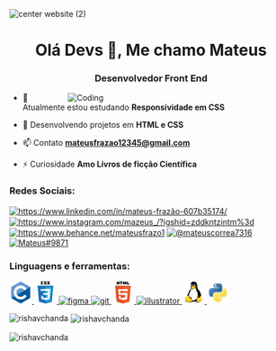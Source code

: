    ![center website (2)](https://user-images.githubusercontent.com/80266733/215848440-0e87e415-486f-4fff-95ad-bde91a47e924.gif)



<h1 align="center">Olá Devs 👋, Me chamo Mateus</h1>
<h3 align="center">Desenvolvedor Front End </h3>
<img align="right" alt="Coding" width="400" src="https://media.tenor.com/NOYF3f82b_gAAAAC/programmer.gif">



- 🔭 Atualmente estou estudando **Responsividade em CSS**

- 🌱 Desenvolvendo projetos em  **HTML e CSS**

- 📫 Contato  **mateusfrazao12345@gmail.com**

- ⚡ Curiosidade **Amo Livros de ficção Científica**

<h3 align="left">Redes Sociais:</h3>
<p align="left">
<a href="https://linkedin.com/in/https://www.linkedin.com/in/mateus-frazão-607b35174/" target="blank"><img align="center" src="https://raw.githubusercontent.com/rahuldkjain/github-profile-readme-generator/master/src/images/icons/Social/linked-in-alt.svg" alt="https://www.linkedin.com/in/mateus-frazão-607b35174/" height="30" width="40" /></a>
<a href="https://instagram.com/https://www.instagram.com/mazeus_/?igshid=zddkntzintm%3d" target="blank"><img align="center" src="https://raw.githubusercontent.com/rahuldkjain/github-profile-readme-generator/master/src/images/icons/Social/instagram.svg" alt="https://www.instagram.com/mazeus_/?igshid=zddkntzintm%3d" height="30" width="40" /></a>
<a href="https://www.behance.net/https://www.behance.net/mateusfrazo1" target="blank"><img align="center" src="https://raw.githubusercontent.com/rahuldkjain/github-profile-readme-generator/master/src/images/icons/Social/behance.svg" alt="https://www.behance.net/mateusfrazo1" height="30" width="40" /></a>
<a href="https://www.youtube.com/c/@mateuscorrea7316" target="blank"><img align="center" src="https://raw.githubusercontent.com/rahuldkjain/github-profile-readme-generator/master/src/images/icons/Social/youtube.svg" alt="@mateuscorrea7316" height="30" width="40" /></a>
<a href="https://discord.gg/Mateus#9871" target="blank"><img align="center" src="https://raw.githubusercontent.com/rahuldkjain/github-profile-readme-generator/master/src/images/icons/Social/discord.svg" alt="Mateus#9871" height="30" width="40" /></a>
</p>

<h3 align="left">Linguagens e ferramentas:</h3>
<p align="left"> <a href="https://www.cprogramming.com/" target="_blank" rel="noreferrer"> <img src="https://raw.githubusercontent.com/devicons/devicon/master/icons/c/c-original.svg" alt="c" width="40" height="40"/> </a> <a href="https://www.w3schools.com/css/" target="_blank" rel="noreferrer"> <img src="https://raw.githubusercontent.com/devicons/devicon/master/icons/css3/css3-original-wordmark.svg" alt="css3" width="40" height="40"/> </a> <a href="https://www.figma.com/" target="_blank" rel="noreferrer"> <img src="https://www.vectorlogo.zone/logos/figma/figma-icon.svg" alt="figma" width="40" height="40"/> </a> <a href="https://git-scm.com/" target="_blank" rel="noreferrer"> <img src="https://www.vectorlogo.zone/logos/git-scm/git-scm-icon.svg" alt="git" width="40" height="40"/> </a> <a href="https://www.w3.org/html/" target="_blank" rel="noreferrer"> <img src="https://raw.githubusercontent.com/devicons/devicon/master/icons/html5/html5-original-wordmark.svg" alt="html5" width="40" height="40"/> </a> <a href="https://www.adobe.com/in/products/illustrator.html" target="_blank" rel="noreferrer"> <img src="https://www.vectorlogo.zone/logos/adobe_illustrator/adobe_illustrator-icon.svg" alt="illustrator" width="40" height="40"/> </a> <a href="https://www.linux.org/" target="_blank" rel="noreferrer"> <img src="https://raw.githubusercontent.com/devicons/devicon/master/icons/linux/linux-original.svg" alt="linux" width="40" height="40"/> </a> <a href="https://www.python.org" target="_blank" rel="noreferrer"> <img src="https://raw.githubusercontent.com/devicons/devicon/master/icons/python/python-original.svg" alt="python" width="40" height="40"/> </a> </p>




<p><img align="left" src="https://github-readme-stats.vercel.app/api/top-langs?username=MateusFrazao1&show_icons=true&locale=en&layout=compact&theme=tokyonight" alt="rishavchanda" /></p>

<p>&nbsp;<img align="center" src="https://github-readme-stats.vercel.app/api?username=MateusFrazao1&show_icons=true&locale=en&theme=tokyonight" alt="rishavchanda" /></p>

<p><img align="center" src="https://github-readme-streak-stats.herokuapp.com/?user=MateusFrazao1&&theme=tokyonight" alt="rishavchanda" /></p>

